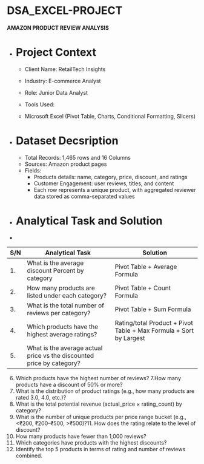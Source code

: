 # DSA_EXCEL-PROJECT
####  AMAZON PRODUCT REVIEW ANALYSIS


- # Project Context
  
  * Client Name: RetailTech Insights

  * Industry: E-commerce Analyst

  * Role: Junior Data Analyst

  * Tools Used: 

  * Microsoft Excel (Pivot Table, Charts, Conditional Formatting, Slicers)

- # Dataset Decsription

   * Total Records: 1,465 rows and 16 Columns
   * Sources: Amazon product pages
   * Fields:
      * Products details: name, category, price, discount, and ratings
      * Customer Engagement: user reviews, titles, and content
      * Each row represents a unique product, with aggregated reviewer data
stored as comma-separated values

- # Analytical Task and Solution
- 
| S/N | Analytical Task | Solution |
| ------- | ----------- | ---------- |
| 1. | What is the average discount Percent by category |Pivot Table + Average Formula |
| 2. | How many products are listed under each category?|Pivot Table + Count Formula |
| 3. | What is the total number of reviews per category?| Pivot Table + Sum Formula
| 4. | Which products have the highest average ratings?| Rating/total Product + Pivot Table + Max Formula + Sort by Largest|
| 5. | What is the average actual price vs the discounted price by category?| 
  6. Which products have the highest number of reviews?
  7.How many products have a discount of 50% or more?
  8. What is the distribution of product ratings (e.g., how many products are rated 3.0,
4.0, etc.)?
  9. What is the total potential revenue (actual_price × rating_count) by category?
  10. What is the number of unique products per price range bucket (e.g., <₹200,
₹200–₹500, >₹500)?11. How does the rating relate to the level of discount?
  12. How many products have fewer than 1,000 reviews?
  13. Which categories have products with the highest discounts?
  14. Identify the top 5 products in terms of rating and number of reviews combined.

  

